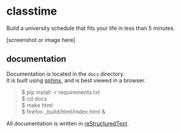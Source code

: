 classtime
=========

Build a university schedule that fits your life in less than 5 minutes.

[screenshot or image here]

documentation
----

Documentation is located in the `docs` directory.  
It is built using [sphinx](http://sphinx-doc.org/), and is best viewed in a browser.

> $ pip install -r requirements.txt  
> $ cd docs  
> $ make html  
> $ firefox _build/html/index.html &

All documentation is written in [reStructuredText](http://docutils.sourceforge.net/docs/user/rst/quickref.html).